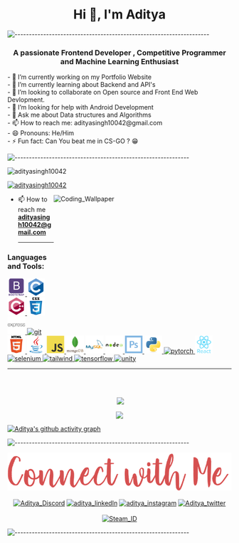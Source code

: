 <h1 align="center">Hi 👋, I'm Aditya</h1>

![--------------------------------------------------------------------](https://raw.githubusercontent.com/andreasbm/readme/master/assets/lines/rainbow.png)

<h3 align="center">A passionate Frontend Developer , Competitive Programmer and Machine Learning Enthusiast</h3>
<p>
  - 🔭 I’m currently working on my Portfolio Website <br>
- 🌱 I’m currently learning about Backend and API's <br>
- 👯 I’m looking to collaborate on Open source and Front End Web Devlopment. <br>
- 🤔 I’m looking for help with Android Development <br>
- 💬 Ask me about Data structures and Algorithms <br>
- 📫 How to reach me: adityasingh10042@gmail.com <br>
- 😄 Pronouns: He/Him <br>
- ⚡ Fun fact: Can You beat me in CS-GO ? 😁 <br>
</p>

![-------------------------------------------------------------](https://raw.githubusercontent.com/andreasbm/readme/master/assets/lines/rainbow.png)


<p align="left"> <img src="https://komarev.com/ghpvc/?username=adityasingh10042&label=Profile%20views&color=0e75b6&style=flat" alt="adityasingh10042" /> </p>

<p align="left"> <a href="https://github.com/ryo-ma/github-profile-trophy"><img src="https://github-profile-trophy.vercel.app/?username=adityasingh10042" alt="adityasingh10042" /></a> </p>
<img src="https://images.unsplash.com/photo-1564865878688-9a244444042a?ixid=MnwxMjA3fDB8MHxzZWFyY2h8MXx8ZWF0JTIwc2xlZXAlMjBjb2RlfGVufDB8fDB8fA%3D%3D&ixlib=rb-1.2.1&w=1000&q=80" alt="Coding_Wallpaper" align="right" width="400" height="300"></img>

- 📫 How to reach me **adityasingh10042@gmail.com** <hr>


<!-- LANGUAGES AND TOOLS SECTION START -->

<h3 align="left">Languages and Tools:</h3>
<p align="left"> <a href="https://getbootstrap.com" target="_blank"> <img src="https://raw.githubusercontent.com/devicons/devicon/master/icons/bootstrap/bootstrap-plain-wordmark.svg" alt="bootstrap" width="40" height="40"/> </a> <a href="https://www.cprogramming.com/" target="_blank"> <img src="https://raw.githubusercontent.com/devicons/devicon/master/icons/c/c-original.svg" alt="c" width="40" height="40"/> </a> <a href="https://www.w3schools.com/cpp/" target="_blank"> <img src="https://raw.githubusercontent.com/devicons/devicon/master/icons/cplusplus/cplusplus-original.svg" alt="cplusplus" width="40" height="40"/> </a> <a href="https://www.w3schools.com/css/" target="_blank"> <img src="https://raw.githubusercontent.com/devicons/devicon/master/icons/css3/css3-original-wordmark.svg" alt="css3" width="40" height="40"/> </a> <a href="https://expressjs.com" target="_blank"> <img src="https://raw.githubusercontent.com/devicons/devicon/master/icons/express/express-original-wordmark.svg" alt="express" width="40" height="40"/> </a> <a href="https://git-scm.com/" target="_blank"> <img src="https://www.vectorlogo.zone/logos/git-scm/git-scm-icon.svg" alt="git" width="40" height="40"/> </a> <a href="https://www.w3.org/html/" target="_blank"> <img src="https://raw.githubusercontent.com/devicons/devicon/master/icons/html5/html5-original-wordmark.svg" alt="html5" width="40" height="40"/> </a> <a href="https://www.java.com" target="_blank"> <img src="https://raw.githubusercontent.com/devicons/devicon/master/icons/java/java-original.svg" alt="java" width="40" height="40"/> </a> <a href="https://developer.mozilla.org/en-US/docs/Web/JavaScript" target="_blank"> <img src="https://raw.githubusercontent.com/devicons/devicon/master/icons/javascript/javascript-original.svg" alt="javascript" width="40" height="40"/> </a> <a href="https://www.mongodb.com/" target="_blank"> <img src="https://raw.githubusercontent.com/devicons/devicon/master/icons/mongodb/mongodb-original-wordmark.svg" alt="mongodb" width="40" height="40"/> </a> <a href="https://www.mysql.com/" target="_blank"> <img src="https://raw.githubusercontent.com/devicons/devicon/master/icons/mysql/mysql-original-wordmark.svg" alt="mysql" width="40" height="40"/> </a> <a href="https://nodejs.org" target="_blank"> <img src="https://raw.githubusercontent.com/devicons/devicon/master/icons/nodejs/nodejs-original-wordmark.svg" alt="nodejs" width="40" height="40"/> </a> <a href="https://www.photoshop.com/en" target="_blank"> <img src="https://raw.githubusercontent.com/devicons/devicon/master/icons/photoshop/photoshop-line.svg" alt="photoshop" width="40" height="40"/> </a> <a href="https://www.python.org" target="_blank"> <img src="https://raw.githubusercontent.com/devicons/devicon/master/icons/python/python-original.svg" alt="python" width="40" height="40"/> </a> <a href="https://pytorch.org/" target="_blank"> <img src="https://www.vectorlogo.zone/logos/pytorch/pytorch-icon.svg" alt="pytorch" width="40" height="40"/> </a> <a href="https://reactjs.org/" target="_blank"> <img src="https://raw.githubusercontent.com/devicons/devicon/master/icons/react/react-original-wordmark.svg" alt="react" width="40" height="40"/> </a> <a href="https://www.selenium.dev" target="_blank"> <img src="https://raw.githubusercontent.com/detain/svg-logos/780f25886640cef088af994181646db2f6b1a3f8/svg/selenium-logo.svg" alt="selenium" width="40" height="40"/> </a> <a href="https://tailwindcss.com/" target="_blank"> <img src="https://www.vectorlogo.zone/logos/tailwindcss/tailwindcss-icon.svg" alt="tailwind" width="40" height="40"/> </a> <a href="https://www.tensorflow.org" target="_blank"> <img src="https://www.vectorlogo.zone/logos/tensorflow/tensorflow-icon.svg" alt="tensorflow" width="40" height="40"/> </a> <a href="https://unity.com/" target="_blank"> <img src="https://www.vectorlogo.zone/logos/unity3d/unity3d-icon.svg" alt="unity" width="40" height="40"/> </a> </p>

<!-- LANGUAGES AND TOOLS SECTION END -->
<hr>
<br>
<br>

<!-- ----------- GITHUB STATS SECTION ------------ -->


<p align ="center">&nbsp;<img align="center" src="https://github-readme-stats.vercel.app/api?username=adityasingh10042&show_icons=true&count_private=true&theme=react" />

<p align="center"><img align="center" src="http://github-readme-streak-stats.herokuapp.com?user=adityasingh10042&theme=react" />

[![Aditya's github activity graph](https://activity-graph.herokuapp.com/graph?username=adityasingh10042&bg_color=000000&color=1fdbd8&line=ff5c5c&point=1adbce&area=true&hide_border=true)](https://github.com/ashutosh00710/github-readme-activity-graph)

<!-- ----------- GITHUB STATS SECTION END ------------ -->


![-------------------------------------------------------------](https://raw.githubusercontent.com/andreasbm/readme/master/assets/lines/rainbow.png)


<!-- ----------- CONNECT WITH ME SECTION START ------------ -->
![connect-with-me.png](https://raw.githubusercontent.com/Aryamanz29/Aryamanz29/master/images/connect-with-me.png)
<br>


<p align="center">
<a href="https://discordapp.com/users/AdityaTransformer#3071/" target="_blank"><img align="center" src="https://img.shields.io/badge/Discord-7289DA?style=for-the-badge&logo=discord&logoColor=white" alt="Aditya_Discord"/></a> <a href="https://www.linkedin.com/in/aditya-singh-23378916a/"target="_blank"><img align="center" src="https://img.shields.io/badge/LinkedIn-0077B5?style=for-the-badge&logo=linkedin&logoColor=white" alt="aditya_linkedIn"/></a> <a href="https://www.instagram.com/aditya_ps7/" target="blank"><img align="center" src="https://img.shields.io/badge/Instagram-E4405F?style=for-the-badge&logo=instagram&logoColor=white" alt="aditya_instagram" /></a>
   <a href="https://twitter.com/iaditya_singh63" target="blank"><img align="center" src="https://img.shields.io/badge/Twitter-1DA1F2?style=for-the-badge&logo=twitter&logoColor=white"  alt="Aditya_twitter"/>  </a>
 
<br>
<br>
<a href="https://steamcommunity.com/profiles/76561199192820075/" target="_blank"><img align="center" src="https://img.shields.io/badge/Steam-100000?style=for-the-badge&logo=steam&logoColor=white" alt="Steam_ID"/> </a>
</p>

![-------------------------------------------------------------](https://raw.githubusercontent.com/andreasbm/readme/master/assets/lines/rainbow.png)

<!-- ----------- CONNECT WITH ME SECTION END ------------ -->


